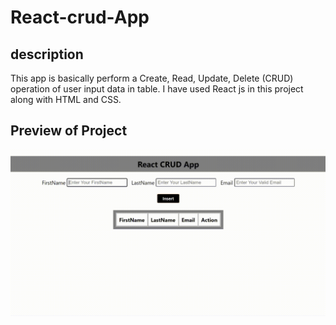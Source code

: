 # React-crud-App

## description
    
This app is basically perform a Create, Read, Update, Delete (CRUD) operation of user input data in table. I have used React js in this project along with HTML and CSS.



## Preview of Project

![](https://github.com/pradipchavda25/React-crud-App/blob/master/React-App.gif)

